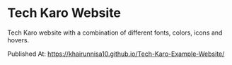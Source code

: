 # Tech Karo Website

Tech Karo website with a combination of different fonts, colors, icons and hovers.

Published At: https://khairunnisa10.github.io/Tech-Karo-Example-Website/
